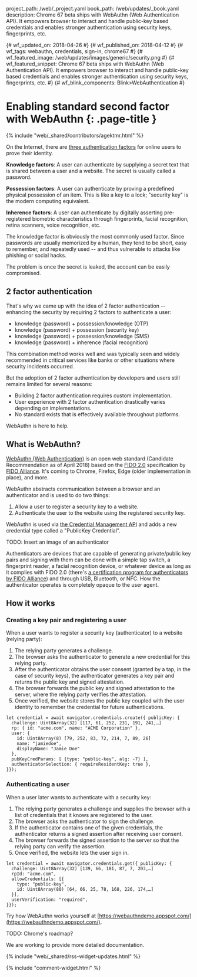 project_path: /web/_project.yaml
book_path: /web/updates/_book.yaml
description: Chrome 67 beta ships with WebAuthn (Web Authentication API). It empowers browser to interact and handle public-key based credentials and enables stronger authentication using security keys, fingerprints, etc.

{# wf_updated_on: 2018-04-26 #}
{# wf_published_on: 2018-04-12 #}
{# wf_tags: webauthn, credentials, sign-in, chrome67 #}
{# wf_featured_image: /web/updates/images/generic/security.png #}
{# wf_featured_snippet: Chrome 67 beta ships with WebAuthn (Web Authentication API). It empowers browser to interact and handle public-key based credentials and enables stronger authentication using security keys, fingerprints, etc. #}
{# wf_blink_components: Blink>WebAuthentication #}

# Enabling standard second factor with WebAuthn {: .page-title }

{% include "web/_shared/contributors/agektmr.html" %}

On the Internet, there are [three authentication factors](https://en.wikipedia.org/wiki/Multi-factor_authentication#Authentication_factors) for online users to prove their identity.

**Knowledge factors**: A user can authenticate by supplying a secret text that is shared between a user and a website. The secret is usually called a password.

**Possession factors**: A user can authenticate by proving a predefined physical possession of an item. This is like a key to a lock; "security key" is the modern computing equivalent.

**Inherence factors**: A user can authenticate by digitally asserting pre-registered biometric characteristics through fingerprints, facial recognition, retina scanners, voice recognition, etc.

The knowledge factor is obviously the most commonly used factor. Since passwords are usually memorized by a human, they tend to be short, easy to remember, and repeatedly used -- and thus vulnerable to attacks like phishing or social hacks.

The problem is once the secret is leaked, the account can be easily compromised.

## 2 factor authentication

That's why we came up with the idea of 2 factor authentication -- enhancing the security by requiring 2 factors to authenticate a user:

-   knowledge (password) + possession/knowledge (OTP)
-   knowledge (password) + possession (security key)
-   knowledge (password) + possession/knowledge (SMS)
-   knowledge (password) + inherence (facial recognition)

This combination method works well and was typically seen and widely recommended in critical services like banks or other situations where security incidents occurred.

But the adoption of 2 factor authentication by developers and users still remains limited for several reasons:

-   Building 2 factor authentication requires custom implementation.
-   User experience with 2 factor authentication drastically varies depending on implementations.
-   No standard exists that is effectively available throughout platforms.

WebAuthn is here to help.

## What is WebAuthn?

[WebAuthn (Web Authentication)](https://www.w3.org/TR/webauthn/) is an open web standard (Candidate Recommendation as of April 2018) based on the [FIDO 2.0](https://fidoalliance.org/fido2/) specification by [FIDO Alliance](https://fidoalliance.org/). It's coming to Chrome, Firefox, Edge (older implementation in place), and more.

WebAuthn abstracts communication between a browser and an authenticator and is used to do two things:

1.  Allow a user to register a security key to a website.
2.  Authenticate the user to the website using the registered security key.

WebAuthn is used via [the Credential Management API](https://w3c.github.io/webappsec-credential-management/) and adds a new credential type called a "PublicKey Credential".

TODO: Insert an image of an authenticator

Authenticators are devices that are capable of generating private/public key pairs and signing with them can be done with a simple tap switch, a fingerprint reader, a facial recognition device, or whatever device as long as it complies with FIDO 2.0 (there's [a certification program for authenticators by FIDO Alliance](https://fidoalliance.org/certification/fido-certified-products/)) and through USB, Bluetooth, or NFC. How the authenticator operates is completely opaque to the user agent.

## How it works
### Creating a key pair and registering a user
When a user wants to register a security key (authenticator) to a website (relying party):

1.  The relying party generates a challenge.
2.  The browser asks the authenticator to generate a new credential for this relying party.
3.  After the authenticator obtains the user consent (granted by a tap, in the case of security keys), the authenticator generates a key pair and returns the public key and signed attestation.
4.  The browser forwards the public key and signed attestation to the server, where the relying party verifies the attestation.
5.  Once verified, the website stores the public key coupled with the user identity to remember the credential for future authentications.

```
let credential = await navigator.credentials.create({ publicKey: {
  challenge: Uint8Array(32) [117, 61, 252, 231, 191, 241,…]
  rp: { id: "acme.com", name: "ACME Corporation" },
  user: {
    id: Uint8Array(8) [79, 252, 83, 72, 214, 7, 89, 26]
    name: "jamiedoe",
    displayName: "Jamie Doe"
  },
  pubKeyCredParams: [ {type: "public-key", alg: -7} ],
  authenticatorSelection: { requireResidentKey: true },
}});
```

### Authenticating a user
When a user later wants to authenticate with a security key:

1.  The relying party generates a challenge and supplies the browser with a list of credentials that it knows are registered to the user.
2.  The browser asks the authenticator to sign the challenge.
3.  If the authenticator contains one of the given credentials, the authenticator returns a signed assertion after receiving user consent.
4.  The browser forwards the signed assertion to the server so that the relying party can verify the assertion.
5.  Once verified, the website lets the user sign in.

```
let credential = await navigator.credentials.get({ publicKey: {
  challenge: Uint8Array(32) [139, 66, 181, 87, 7, 203,…]
  rpId: "acme.com",
  allowCredentials: [{
    type: "public-key",
    id: Uint8Array(80) [64, 66, 25, 78, 168, 226, 174,…]
  }],
  userVerification: "required",
}});
```

Try how WebAuthn works yourself at [https://webauthndemo.appspot.com/](https://webauthndemo.appspot.com/).

TODO: Chrome's roadmap?

We are working to provide more detailed documentation.

{% include "web/_shared/rss-widget-updates.html" %}

{% include "comment-widget.html" %}
